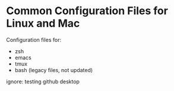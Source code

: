 # Common Configuration Files for Linux and Mac


Configuration files for:

- zsh
- emacs
- tmux
- bash (legacy files, not updated)

ignore: testing github desktop
